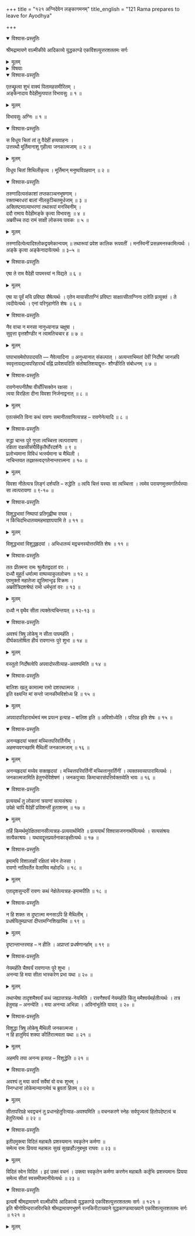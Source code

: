 +++
title = "१२१ अग्निदेवेन लङ्कागमनम्"
title_english = "121 Rama prepares to leave for Ayodhya"

+++

<details open><summary>विश्वास-प्रस्तुतिः</summary>

श्रीमद्रामायणे वाल्मीकीये आदिकाव्ये युद्धकाण्डे एकविंशत्युत्तरशततमः सर्गः
</details>

<details><summary>मूलम्</summary>

श्रीमद्रामायणे वाल्मीकीये आदिकाव्ये युद्धकाण्डे एकविंशत्युत्तरशततमः सर्गः
</details>

<details><summary>विषयाः</summary>

मूर्तीभूय सीतायाः स्वाङ्कारोपणपूर्वकंकुण्डादुद्गतेनाग्निना रामंप्रति सीतायानिर्दोषत्वोद्धोषणेन तत्स्वीकारचोदना ॥ १ ॥ रामेणापि सीतायाअदोपत्वोत्कीर्तन पूर्वकम् अग्निप्रवेशोपेक्षणस्य लोकापवादपरिजिहीर्षामूलकत्वोक्त्या तत्स्वीकारः ॥ २ ॥

</details>

<details open><summary>विश्वास-प्रस्तुतिः</summary>

एतच्छ्रुत्वा शुभं वाक्यं पितामहसमीरितम् ।  
अङ्केनादाय वैदेहीमुत्पपात विभावसुः ॥ १ ॥
</details>

<details><summary>मूलम्</summary>

एतच्छ्रुत्वा शुभं वाक्यं पितामहसमीरितम् ।  
अङ्केनादाय वैदेहीमुत्पपात विभावसुः ॥ १ ॥
</details>

विभावसुः अग्निः ॥ १ ॥

<details open><summary>विश्वास-प्रस्तुतिः</summary>

स विधूय चितां तां तु वैदेहीं हव्यवाहनः ।  
उत्तस्थौ मूर्तिमानाशु गृहीत्वा जनकात्मजाम् ॥ २ ॥
</details>

<details><summary>मूलम्</summary>

स विधूय चितां तां तु वैदेहीं हव्यवाहनः ।  
उत्तस्थौ मूर्तिमानाशु गृहीत्वा जनकात्मजाम् ॥ २ ॥
</details>

विधूय चितां शिथिलीकृत्य । मूर्तिमान् मनुष्यविग्रहवान् ॥ २ ॥

<details open><summary>विश्वास-प्रस्तुतिः</summary>

तरुणादित्यसंकाशां तप्तकाञ्चनभूषणाम् ।  
रक्ताम्बरधरां बालां नीलकुञ्चितमूर्धजाम् ॥ ३ ॥  
अक्लिष्टमाल्याभरणां तथारूपां मनस्विनीम् ।  
ददौ रामाय वैदेहीमङ्के कृत्वा विभावसुः ॥ ४ ॥  
अब्रवीच्च तदा रामं साक्षी लोकस्य पावकः ॥ ५ ॥
</details>

<details><summary>मूलम्</summary>

तरुणादित्यसंकाशां तप्तकाञ्चनभूषणाम् ।  
रक्ताम्बरधरां बालां नीलकुञ्चितमूर्धजाम् ॥ ३ ॥  
अक्लिष्टमाल्याभरणां तथारूपां मनस्विनीम् ।  
ददौ रामाय वैदेहीमङ्के कृत्वा विभावसुः ॥ ४ ॥  
अब्रवीच्च तदा रामं साक्षी लोकस्य पावकः ॥ ५ ॥
</details>

तरुणादित्येत्यादिश्लोकद्वयमेकान्वयम् ॥ तथारूपां प्रवेश कालिक रूपवतीं । मनस्विनीं प्रसन्नमनस्कामित्यर्थः । अङ्के कृत्वा अङ्केनादायेत्यर्थः ॥ ३–५ ॥

<details open><summary>विश्वास-प्रस्तुतिः</summary>

एषा ते राम वैदेही पापमस्यां न विद्यते ॥ ६ ॥
</details>

<details><summary>मूलम्</summary>

एषा ते राम वैदेही पापमस्यां न विद्यते ॥ ६ ॥
</details>

एषा या पूर्वं मयि प्रविष्ठा सैषेत्यर्थः । एतेन मायासीताग्निं प्रविष्टा साक्षात्सीताग्निना दत्तेति प्रत्युक्तं । ते त्वदीयेत्यर्थः । एनां परिगृहाणेति शेषः ॥ ६ ॥

<details open><summary>विश्वास-प्रस्तुतिः</summary>

नैव वाचा न मनसा नानुध्यानान्न चक्षुषा ।  
सुवृत्ता वृत्तशौण्डीर न त्वामतिचचार ह ॥ ७ ॥
</details>

<details><summary>मूलम्</summary>

नैव वाचा न मनसा नानुध्यानान्न चक्षुषा ।  
सुवृत्ता वृत्तशौण्डीर न त्वामतिचचार ह ॥ ७ ॥
</details>

पापाभावमेवोपपादयति — नैवेत्यादिना ॥ अनुध्यानात् संकल्पात् । अत्यन्ताभिमतां देवीं निर्दोषां जानन्नपि स्ववृत्तावद्यत्वपरिहारार्थं वह्निं प्रावेशयदिति संतोषातिशयाद्वृत्त- शौण्डीरेति संबोधनम् ॥ ७ ॥

<details open><summary>विश्वास-प्रस्तुतिः</summary>

रावणेनापनीतैषा वीर्योत्सिक्तेन रक्षसा ।  
त्वया विरहिता दीना विवशा निर्जनाद्वनात् ॥ ८ ॥
</details>

<details><summary>मूलम्</summary>

रावणेनापनीतैषा वीर्योत्सिक्तेन रक्षसा ।  
त्वया विरहिता दीना विवशा निर्जनाद्वनात् ॥ ८ ॥
</details>

एतत्संमति विना कथं रावणः समानीतवानित्यत्राह – रावणेनेत्यादि ॥ ८ ॥

<details open><summary>विश्वास-प्रस्तुतिः</summary>

रुद्धा चान्तः पुरे गुप्ता त्वच्चित्ता त्वत्परायणा ।  
रक्षिता राक्षसीसंघैर्विकृतैर्घोरदर्शनैः ॥ ९ ॥  
प्रलोभ्यमाना विविधं भर्त्स्यमाना च मैथिली ।  
नाचिन्तयत तद्रक्षस्त्वद्गतेनान्तरात्मना ॥ १० ॥
</details>

<details><summary>मूलम्</summary>

रुद्धा चान्तः पुरे गुप्ता त्वच्चित्ता त्वत्परायणा ।  
रक्षिता राक्षसीसंघैर्विकृतैर्घोरदर्शनैः ॥ ९ ॥  
प्रलोभ्यमाना विविधं भर्त्स्यमाना च मैथिली ।  
नाचिन्तयत तद्रक्षस्त्वद्गतेनान्तरात्मना ॥ १० ॥
</details>

विवशा नीतेत्यत्र लिङ्गं दर्शयति – रुद्धेति ॥ त्वयि चित्तं यस्याः सा त्वच्चित्ता । त्वमेव परायणमुत्तमगतिर्यस्याः सा त्वत्परायणा ॥ ९-१० ॥

<details open><summary>विश्वास-प्रस्तुतिः</summary>

विशुद्धभावां निष्पापां प्रतिगृह्णीष्व राघव ।  
न किंचिदभिधातव्यमहमाज्ञापयामि ते ॥ ११ ॥
</details>

<details><summary>मूलम्</summary>

विशुद्धभावां निष्पापां प्रतिगृह्णीष्व राघव ।  
न किंचिदभिधातव्यमहमाज्ञापयामि ते ॥ ११ ॥
</details>

विशुद्धभावां विशुद्धहृदयां । अभिधातव्यं मद्वचनस्योत्तरमिति शेषः ॥ ११ ॥

<details open><summary>विश्वास-प्रस्तुतिः</summary>

ततः प्रीतमना रामः श्रुत्वैतद्वदतां वरः ।  
दध्यौ मुहूर्तं धर्मात्मा वाष्पव्याकुललोचनः ॥ १२ ॥  
एवमुक्तो महातेजा द्युतिमान्दृढ विक्रमः ।  
अब्रवीत्रिदशश्रेष्ठं रामो धर्मभृतां वरः ॥ १३ ॥
</details>

<details><summary>मूलम्</summary>

ततः प्रीतमना रामः श्रुत्वैतद्वदतां वरः ।  
दध्यौ मुहूर्तं धर्मात्मा वाष्पव्याकुललोचनः ॥ १२ ॥  
एवमुक्तो महातेजा द्युतिमान्दृढ विक्रमः ।  
अब्रवीत्रिदशश्रेष्ठं रामो धर्मभृतां वरः ॥ १३ ॥
</details>

दध्यौ न वृथैव सीता त्यक्तेत्यचिन्तयत् ॥ १२-१३ ॥

<details open><summary>विश्वास-प्रस्तुतिः</summary>

अवश्यं त्रिषु लोकेषु न सीता पापमर्हति ।  
दीर्घकालोषिता हीयं रावणान्तः पुरे शुभा ॥ १४ ॥
</details>

<details><summary>मूलम्</summary>

अवश्यं त्रिषु लोकेषु न सीता पापमर्हति ।  
दीर्घकालोषिता हीयं रावणान्तः पुरे शुभा ॥ १४ ॥
</details>

वस्तुतो निर्दोषत्वेपि अपवादोस्तीत्याह-अवश्यमिति ॥ १४ ॥

<details open><summary>विश्वास-प्रस्तुतिः</summary>

बालिशः खलु कामात्मा रामो दशरथात्मजः ।  
इति वक्ष्यन्ति मां सन्तो जानकीमविशोध्य हि ॥ १५ ॥
</details>

<details><summary>मूलम्</summary>

बालिशः खलु कामात्मा रामो दशरथात्मजः ।  
इति वक्ष्यन्ति मां सन्तो जानकीमविशोध्य हि ॥ १५ ॥
</details>

अपवादपरिहारार्थमयं मम प्रयत्न इत्याह – बालिश इति ॥ अविशोध्येति । परिग्रह इति शेषः ॥ १५ ॥

<details open><summary>विश्वास-प्रस्तुतिः</summary>

अनन्यहृदयां भक्तां मच्चित्तपरिवर्तिनीम् ।  
अहमप्यवगच्छामि मैथिलीं जनकात्मजाम् ॥ १६ ॥
</details>

<details><summary>मूलम्</summary>

अनन्यहृदयां भक्तां मच्चित्तपरिवर्तिनीम् ।  
अहमप्यवगच्छामि मैथिलीं जनकात्मजाम् ॥ १६ ॥
</details>

अनन्यहृदयां मय्येव सक्तहृदयां । मच्चित्तपरिवर्तिनीं मच्चित्तानुवर्तिंनीं । त्यक्तस्वव्यापारामित्यर्थः । जनकात्मजामिति हेतुगर्भविशेषणं । जनकपुत्र्याः किमाचारसंपत्तिर्वक्तव्येति भावः ॥ १६ ॥

<details open><summary>विश्वास-प्रस्तुतिः</summary>

प्रत्ययार्थं तु लोकानां त्रयाणां सत्यसंश्रयः ।  
उपेक्षे चापि वैदेहीं प्रविशन्तीं हुताशनम् ॥ १७ ॥
</details>

<details><summary>मूलम्</summary>

प्रत्ययार्थं तु लोकानां त्रयाणां सत्यसंश्रयः ।  
उपेक्षे चापि वैदेहीं प्रविशन्तीं हुताशनम् ॥ १७ ॥
</details>

तर्हि किमर्थमुपेक्षितवानसीत्यत्राह-प्रत्ययार्थमिति ॥ प्रत्ययार्थं विश्वासजननार्थमित्यर्थः । सत्यसंश्रयः सत्यैकाश्रयः । यथावद्वृत्तप्रवर्तनाकाङ्क्षीत्यर्थः ॥ १७ ॥

<details open><summary>विश्वास-प्रस्तुतिः</summary>

इमामपि विशालाक्षीं रक्षितां स्वेन तेजसा ।  
रावणो नातिवर्तेत वेलामिव महोदधिः ॥ १८ ॥
</details>

<details><summary>मूलम्</summary>

इमामपि विशालाक्षीं रक्षितां स्वेन तेजसा ।  
रावणो नातिवर्तेत वेलामिव महोदधिः ॥ १८ ॥
</details>

एतादृशसुन्दरीं रावणः कथं नेक्षेतेत्यत्राह-इमामपीति ॥ १८ ॥

<details open><summary>विश्वास-प्रस्तुतिः</summary>

न हि शक्तः स दुष्टात्मा मनसाऽपि हि मैथिलीम् ।  
प्रधर्षयितुमप्राप्तां दीप्तामग्निशिखामिव ॥ १९ ॥
</details>

<details><summary>मूलम्</summary>

न हि शक्तः स दुष्टात्मा मनसाऽपि हि मैथिलीम् ।  
प्रधर्षयितुमप्राप्तां दीप्तामग्निशिखामिव ॥ १९ ॥
</details>

दृष्टान्तान्तरमाह – न हीति । अप्राप्तां प्रधर्षणानर्हाम् ॥ १९ ॥

<details open><summary>विश्वास-प्रस्तुतिः</summary>

नेयमर्हति चैश्वर्यं रावणान्तः पुरे शुभा ।  
अनन्या हि मया सीता भास्करेण प्रभा यथा ॥ २० ॥
</details>

<details><summary>मूलम्</summary>

नेयमर्हति चैश्वर्यं रावणान्तः पुरे शुभा ।  
अनन्या हि मया सीता भास्करेण प्रभा यथा ॥ २० ॥
</details>

तथाप्येषा तादृशमैश्वर्यं कथं जह्यात्तत्राह-नेयमिति । रावणैश्वर्यं नेयमर्हति किंतु ममैश्वर्यमर्हतीत्यर्थः । तत्र हेतुमाह – अनन्येति । मया अनन्या अभिन्ना । अविनांभूतेति यावत् ॥ २० ॥

<details open><summary>विश्वास-प्रस्तुतिः</summary>

विशुद्धा त्रिषु लोकेषु मैथिली जनकात्मजा ।  
न हि हातुमियं शक्या कीर्तिरात्मवता यथा ॥ २१ ॥
</details>

<details><summary>मूलम्</summary>

विशुद्धा त्रिषु लोकेषु मैथिली जनकात्मजा ।  
न हि हातुमियं शक्या कीर्तिरात्मवता यथा ॥ २१ ॥
</details>

अहमपि तया अनन्य इत्याह – विशुद्धेति ॥ २१ ॥

<details open><summary>विश्वास-प्रस्तुतिः</summary>

अवश्यं तु मया कार्यं सर्वेषां वो वचः शुभम् ।  
स्निग्धानां लोकेमान्यानामेवं च ब्रुवतां हितम् ॥ २२ ॥
</details>

<details><summary>मूलम्</summary>

अवश्यं तु मया कार्यं सर्वेषां वो वचः शुभम् ।  
स्निग्धानां लोकेमान्यानामेवं च ब्रुवतां हितम् ॥ २२ ॥
</details>

सीतापरिग्रहे भवद्वचनं तु प्रधानहेतुरित्याह-अवश्यमिति ॥ वचनकरणे स्नेहः सर्वपूज्यत्वं हितोपदेष्टत्वं च हेतुरित्यर्थः ॥ २२ ॥

<details open><summary>विश्वास-प्रस्तुतिः</summary>

इतीदमुक्त्वा विदितं महाबलैः प्रशस्यमानः स्वकृतेन कर्मणा ॥  
समेत्य रामः प्रियया महाबलः सुखं सुखार्होऽनुबभूव राघवः ॥ २३ ॥
</details>

<details><summary>मूलम्</summary>

इतीदमुक्त्वा विदितं महाबलैः प्रशस्यमानः स्वकृतेन कर्मणा ॥  
समेत्य रामः प्रियया महाबलः सुखं सुखार्होऽनुबभूव राघवः ॥ २३ ॥
</details>

विदितं स्वेन विदितं । इदं उक्तं वचनं । उक्त्वा स्वकृतेन कर्मणा करणेन महाबलैः कर्तृभिः प्रशस्यमानः प्रियया समेत्य सीतां स्वसमीपमानीयेत्यर्थः ॥ २३ ॥

<details open><summary>विश्वास-प्रस्तुतिः</summary>

इत्यार्षे श्रीमद्रामायणे वाल्मीकीये आदिकाव्ये युद्धकाण्डे एकविंशत्युत्तरशततमः सर्गः ॥ १२१ ॥  
इति श्रीगोविन्दराजविरचिते श्रीमद्रामायणभूषणे रत्नकिरीटाख्याने युद्धकाण्डव्याख्याने एकविंशत्युत्तशततमः सर्गः ॥ १२१ ॥
</details>

<details><summary>मूलम्</summary>

इत्यार्षे श्रीमद्रामायणे वाल्मीकीये आदिकाव्ये युद्धकाण्डे एकविंशत्युत्तरशततमः सर्गः ॥ १२१ ॥  
इति श्रीगोविन्दराजविरचिते श्रीमद्रामायणभूषणे रत्नकिरीटाख्याने युद्धकाण्डव्याख्याने एकविंशत्युत्तशततमः सर्गः ॥ १२१ ॥
</details>

